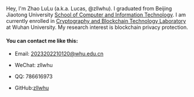 Hey, I'm Zhao LuLu (a.k.a. Lucas, @zllwhu). I graduated from Beijing Jiaotong University [School of Computer and Information Technology](https://scit.bjtu.edu.cn). I am currently enrolled in [Cryptography and Blockchain Technology Laboratory](http://blockchain.whu.edu.cn) at Wuhan University. My research interest is blockchain privacy protection.

#### You can contact me like this:

- Email: [2023202210120@whu.edu.cn](2023202210120@whu.edu.cn)

- WeChat: zllwhu

- QQ: 786616973

- GitHub:[zllwhu](https://github.com/zllwhu)